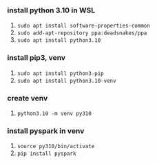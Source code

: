 ### install python 3.10 in WSL

1. `sudo apt install software-properties-common`
2. `sudo add-apt-repository ppa:deadsnakes/ppa`
3. `sudo apt install python3.10`

### install pip3, venv

1. `sudo apt install python3-pip`
2. `sudo apt install python3.10-venv`

### create venv

1. `python3.10 -m venv py310`

### install pyspark in venv

1. `source py310/bin/activate`
2. `pip install pyspark`